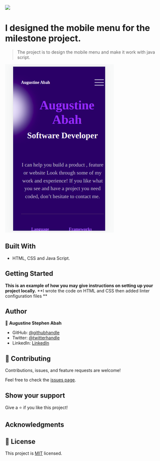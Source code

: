 ![](https://img.shields.io/badge/Microverse-blueviolet)

# I designed the mobile menu for the milestone project.

> The project is to design the mobile menu and make it work with java script.

![Screenshot](./images/shot.png)


## Built With

- HTML, CSS and Java Script.

## Getting Started

**This is an example of how you may give instructions on setting up your project locally.**
**I wrote the code on HTML and CSS then added linter configuration files **


## Author

👤 **Augustine Stephen Abah**

- GitHub: [@githubhandle](https://github.com/ababaug)
- Twitter: [@twitterhandle](https://twitter.com/twitterhandle)
- LinkedIn: [LinkedIn](https://www.linkedin.com/in/augustine-abah-862202161)

## 🤝 Contributing

Contributions, issues, and feature requests are welcome!

Feel free to check the [issues page](../../issues/).

## Show your support

Give a ⭐️ if you like this project!

## Acknowledgments



## 📝 License

This project is [MIT](./MIT.md) licensed.